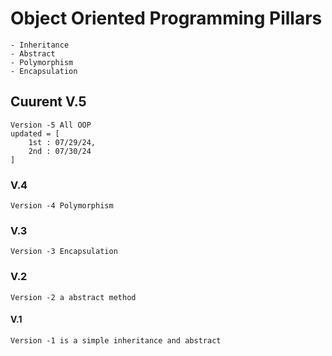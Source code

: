 # Object Oriented Programming Pillars
    - Inheritance 
    - Abstract 
    - Polymorphism 
    - Encapsulation


## Cuurent V.5 

    Version -5 All OOP 
    updated = [
        1st : 07/29/24,
        2nd : 07/30/24
    ] 


### V.4 

    Version -4 Polymorphism 

### V.3

    Version -3 Encapsulation 

### V.2 

    Version -2 a abstract method 


#### V.1 

    Version -1 is a simple inheritance and abstract  
